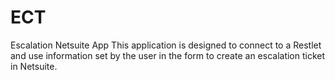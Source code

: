 # ECT
Escalation Netsuite App
This application is designed to connect to a Restlet and use information set by the user in the form to create an escalation ticket in Netsuite. 
